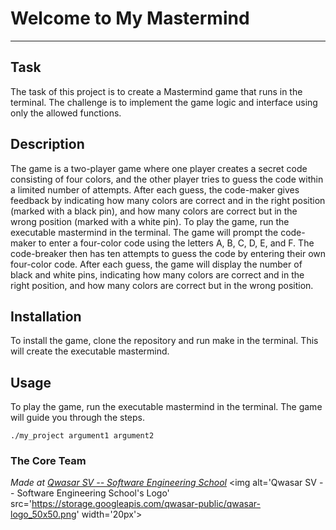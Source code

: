 # Welcome to My Mastermind
***

## Task
The task of this project is to create a Mastermind game that runs in the terminal. The challenge is to implement the game logic and interface using only the allowed functions.

## Description
The game is a two-player game where one player creates a secret code consisting of four colors, and the other player tries to guess the code within a limited number of attempts. After each guess, the code-maker gives feedback by indicating how many colors are correct and in the right position (marked with a black pin), and how many colors are correct but in the wrong position (marked with a white pin).
To play the game, run the executable mastermind in the terminal. The game will prompt the code-maker to enter a four-color code using the letters A, B, C, D, E, and F. The code-breaker then has ten attempts to guess the code by entering their own four-color code. After each guess, the game will display the number of black and white pins, indicating how many colors are correct and in the right position, and how many colors are correct but in the wrong position.

## Installation
To install the game, clone the repository and run make in the terminal. This will create the executable mastermind.

## Usage
To play the game, run the executable mastermind in the terminal. The game will guide you through the steps. 

```
./my_project argument1 argument2
```

### The Core Team


<span><i>Made at <a href='https://qwasar.io'>Qwasar SV -- Software Engineering School</a></i></span>
<span><img alt='Qwasar SV -- Software Engineering School's Logo' src='https://storage.googleapis.com/qwasar-public/qwasar-logo_50x50.png' width='20px'></span>
